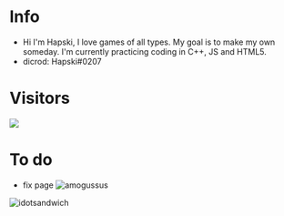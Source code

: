 # Info

- Hi I'm Hapski, I love games of all types. My goal is to make my own someday. I'm currently practicing coding in C++, JS and HTML5.
- dicrod: Hapski#0207

# Visitors
![](https://komarev.com/ghpvc/?username=frostuz1&hex=#aa9dae)

# To do
- fix page ![amogussus](https://user-images.githubusercontent.com/107654891/201456275-c32aecfb-6564-42b7-ad28-a5cb241cf394.png)

![idotsandwich](https://user-images.githubusercontent.com/107654891/201456188-3a5e9b6c-33a0-4d9e-9394-ff31a471b4d1.png)

